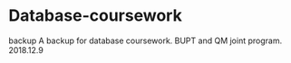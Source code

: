 # Database-coursework
backup
A backup for database coursework.
BUPT and QM joint program.
2018.12.9
